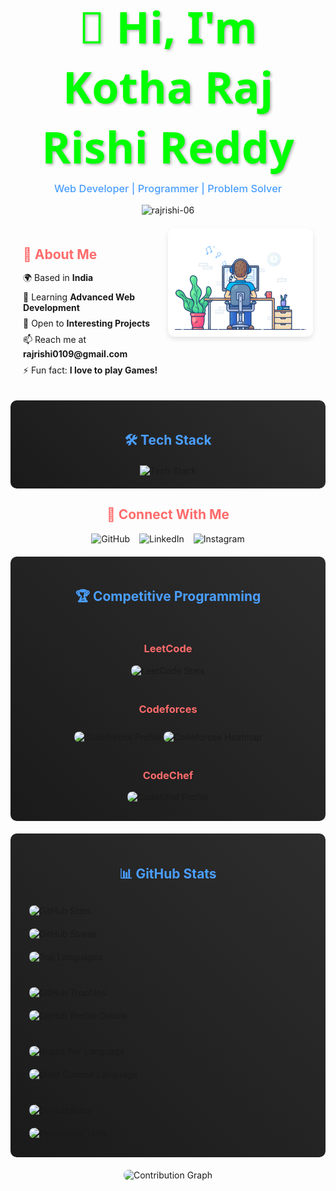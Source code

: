 <div align="center">
  <h1 style="font-family: 'Segoe UI', Tahoma, Geneva, Verdana, sans-serif; color: #00ff00; text-shadow: 2px 2px 4px rgba(0,0,0,0.3);">
    <span style="font-size: 2.5em;">👋 Hi, I'm Kotha Raj Rishi Reddy</span>
  </h1>
  <h3 style="color: #4a9eff; font-weight: 500; margin-top: -10px;">
    Web Developer | Programmer | Problem Solver
  </h3>
  <img src="https://komarev.com/ghpvc/?username=rajrishi-06&label=Profile%20views&color=0e75b6&style=flat" alt="rajrishi-06" />
</div>

<div style="display: flex; justify-content: space-between; align-items: left; margin: 20px 0; padding: 0 20px;">
  <div style="flex: 1;">
    <h2 style="color: #ff6b6b; margin-bottom: 15px;">🚀 About Me</h2>
    <ul style="list-style-type: none; padding-left: 0;">
      <li style="margin: 8px 0;">🌍 Based in <b>India</b></li>
      <li style="margin: 8px 0;">🧠 Learning <b>Advanced Web Development</b></li>
      <li style="margin: 8px 0;">🤝 Open to <b>Interesting Projects</b></li>
      <li style="margin: 8px 0;">📫 Reach me at <b>rajrishi0109@gmail.com</b></li>
      <li style="margin: 8px 0;">⚡ Fun fact: <b>I love to play Games!</b></li>
    </ul>
  </div>
  <div style="flex: 1; text-align: center;">
    <img src="https://raw.githubusercontent.com/SupianIDz/SupianIDz/main/coding.gif" alt="coding" style="width: 300px; border-radius: 10px; box-shadow: 0 4px 8px rgba(0,0,0,0.1);"/>
  </div>
</div>

<div style="background: linear-gradient(45deg, #1a1a1a, #2d2d2d); padding: 20px; border-radius: 10px; margin: 20px 0;">
  <h2 style="color: #4a9eff; text-align: center; margin-bottom: 20px;">🛠️ Tech Stack</h2>
  <div style="display: flex; flex-wrap: wrap; justify-content: center; gap: 10px;">
    <img src="https://skillicons.dev/icons?i=c,cpp,js,python,html,css,react,nextjs,bootstrap,tailwind,nodejs,postgres,mongodb,mysql,django,flask,git,github,vscode&theme=dark" alt="Tech Stack" style="max-width: 100%;"/>
  </div>
</div>

<div style="text-align: center; margin: 20px 0;">
  <h2 style="color: #ff6b6b;">🌟 Connect With Me</h2>
  <div style="display: flex; justify-content: center; gap: 15px; margin-top: 15px;">
    <a href="https://www.github.com/rajrishi-06" target="_blank" style="text-decoration: none;">
      <img src="https://img.shields.io/badge/GitHub-100000?style=for-the-badge&logo=github&logoColor=white" alt="GitHub"/>
    </a>
    <a href="https://www.linkedin.com/in/kotha-raj-rishi-reddy-21b6562a1" target="_blank" style="text-decoration: none;">
      <img src="https://img.shields.io/badge/LinkedIn-0077B5?style=for-the-badge&logo=linkedin&logoColor=white" alt="LinkedIn"/>
    </a>
    <a href="http://www.instagram.com/rajrishi__.06" target="_blank" style="text-decoration: none;">
      <img src="https://img.shields.io/badge/Instagram-E4405F?style=for-the-badge&logo=instagram&logoColor=white" alt="Instagram"/>
    </a>
  </div>
</div>

<div style="background: linear-gradient(45deg, #1a1a1a, #2d2d2d); padding: 20px; border-radius: 10px; margin: 20px 0;">
  <h2 style="color: #4a9eff; text-align: center; margin-bottom: 20px;">🏆 Competitive Programming</h2>
  <div style="display: grid; grid-template-columns: repeat(auto-fit, minmax(300px, 1fr)); gap: 20px; padding: 10px;">
    <div style="text-align: center;">
      <h3 style="color: #ff6b6b;">LeetCode</h3>
      <img src="https://leetcard.jacoblin.cool/__rajrishi__" alt="LeetCode Stats" style="max-width: 100%; border-radius: 8px;"/>
    </div>
    <div style="text-align: center;">
      <h3 style="color: #ff6b6b;">Codeforces</h3>
      <img src="https://cp-card.vercel.app/card/cf/rajrishi0609/profile" alt="Codeforces Profile" style="max-width: 100%; border-radius: 8px;"/>
      <img src="https://cp-card.vercel.app/card/cf/rajrishi0609/heatmap" alt="Codeforces Heatmap" style="max-width: 100%; border-radius: 8px; margin-top: 10px;"/>
    </div>
    <div style="text-align: center;">
      <h3 style="color: #ff6b6b;">CodeChef</h3>
      <img src="https://cp-card.vercel.app/card/cc/rajrishi_nits/profile" alt="CodeChef Profile" style="max-width: 100%; border-radius: 8px;"/>
    </div>
  </div>
</div>

<div style="background: linear-gradient(45deg, #1a1a1a, #2d2d2d); padding: 20px; border-radius: 10px; margin: 20px 0;">
  <h2 style="color: #4a9eff; text-align: center; margin-bottom: 20px;">📊 GitHub Stats</h2>
  <div style="display: grid; grid-template-columns: repeat(auto-fit, minmax(300px, 1fr)); gap: 20px; padding: 10px;">
    <img src="https://github-readme-stats.vercel.app/api?username=rajrishi-06&show_icons=true&theme=radical" alt="GitHub Stats" style="max-width: 100%; border-radius: 8px;"/>
    <img src="https://github-readme-streak-stats.herokuapp.com/?user=rajrishi-06&theme=radical" alt="GitHub Streak" style="max-width: 100%; border-radius: 8px;"/>
    <img src="https://github-readme-stats.vercel.app/api/top-langs/?username=rajrishi-06&layout=compact&theme=radical" alt="Top Languages" style="max-width: 100%; border-radius: 8px;"/>
  </div>
  <div style="display: grid; grid-template-columns: repeat(auto-fit, minmax(300px, 1fr)); gap: 20px; padding: 10px; margin-top: 20px;">
    <img src="https://github-profile-trophy.vercel.app/?username=rajrishi-06&theme=radical&no-frame=false&no-bg=true&margin-w=4" alt="GitHub Trophies" style="max-width: 100%; border-radius: 8px;"/>
    <img src="https://github-profile-summary-cards.vercel.app/api/cards/profile-details?username=rajrishi-06&theme=radical" alt="GitHub Profile Details" style="max-width: 100%; border-radius: 8px;"/>
  </div>
  <div style="display: grid; grid-template-columns: repeat(auto-fit, minmax(300px, 1fr)); gap: 20px; padding: 10px; margin-top: 20px;">
    <img src="https://github-profile-summary-cards.vercel.app/api/cards/repos-per-language?username=rajrishi-06&theme=radical" alt="Repos Per Language" style="max-width: 100%; border-radius: 8px;"/>
    <img src="https://github-profile-summary-cards.vercel.app/api/cards/most-commit-language?username=rajrishi-06&theme=radical" alt="Most Commit Language" style="max-width: 100%; border-radius: 8px;"/>
  </div>
  <div style="display: grid; grid-template-columns: repeat(auto-fit, minmax(300px, 1fr)); gap: 20px; padding: 10px; margin-top: 20px;">
    <img src="https://github-profile-summary-cards.vercel.app/api/cards/stats?username=rajrishi-06&theme=radical" alt="GitHub Stats" style="max-width: 100%; border-radius: 8px;"/>
    <img src="https://github-profile-summary-cards.vercel.app/api/cards/productive-time?username=rajrishi-06&theme=radical" alt="Productive Time" style="max-width: 100%; border-radius: 8px;"/>
  </div>
</div>

<div style="text-align: center; margin: 20px 0;">
  <img src="https://raw.githubusercontent.com/rajrishi-06/rajrishi-06/output/github-contribution-grid-snake-dark.svg" alt="Contribution Graph" style="max-width: 100%; border-radius: 8px;"/>
</div>
